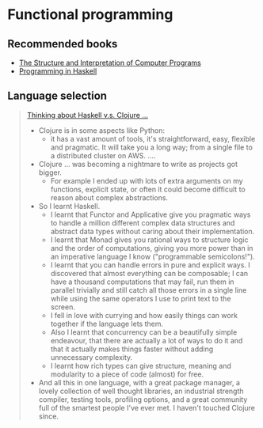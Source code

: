 # Functional programming

## Recommended books

- [The Structure and Interpretation of Computer Programs](https://web.mit.edu/6.001/6.037/sicp.pdf)
- [Programming in Haskell](http://www.cs.nott.ac.uk/~pszgmh/pih.html)

## Language selection

> [Thinking about Haskell v.s. Clojure ...](https://www.reddit.com/r/haskell/comments/2mr7ks/comment/cm6wd8p/?utm_source=share&utm_medium=web2x&context=3)
>
> - Clojure is in some aspects like Python:
>   - it has a vast amount of tools, it's straightforward, easy, flexible and pragmatic. It will take you a long way; from a single file to a distributed cluster on AWS. ....
> - Clojure ... was becoming a nightmare to write as projects got bigger.
>   - For example I ended up with lots of extra arguments on my functions, explicit state, or often it could become difficult to reason about complex abstractions.
> - So I learnt Haskell.
>   - I learnt that Functor and Applicative give you pragmatic ways to handle a million different complex data structures and abstract data types without caring about their implementation.
>   - I learnt that Monad gives you rational ways to structure logic and the order of computations, giving you more power than in an imperative language I know ("programmable semicolons!").
>   - I learnt that you can handle errors in pure and explicit ways. I discovered that almost everything can be composable; I can have a thousand computations that may fail, run them in parallel trivially and still catch all those errors in a single line while using the same operators I use to print text to the screen.
>   - I fell in love with currying and how easily things can work together if the language lets them.
>   - Also I learnt that concurrency can be a beautifully simple endeavour, that there are actually a lot of ways to do it and that it actually makes things faster without adding unnecessary complexity.
>   - I learnt how rich types can give structure, meaning and modularity to a piece of code (almost) for free.
> - And all this in one language, with a great package manager, a lovely collection of well thought libraries, an industrial strength compiler, testing tools, profiling options, and a great community full of the smartest people I've ever met. I haven't touched Clojure since.
